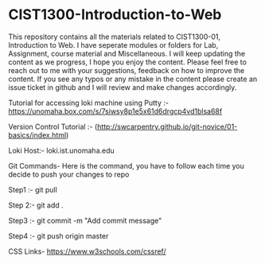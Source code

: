 # CIST1300-Introduction-to-Web

This repository contains all the materials related to CIST1300-01, Introduction to Web. I have seperate modules or folders for Lab, Assignment, course material and Miscellaneous. I will keep updating the content as we progress, I hope you enjoy the content. Please feel free to reach out to me with your suggestions, feedback on how to improve the content. If you see any typos or any mistake in the content please create an issue ticket in github and I will review and make changes accordingly.

Tutorial for accessing loki machine using Putty :- https://unomaha.box.com/s/7siwsy8p1e5x61d6drgcp4vd1blsa68f

Version Control Tutorial :- (http://swcarpentry.github.io/git-novice/01-basics/index.html)

Loki Host:- loki.ist.unomaha.edu

Git Commands- Here is the command, you have to follow each time you decide to push your changes to repo

Step1 :- git pull

Step 2:- git add .

Step3 :- git commit -m "Add commit message"

Step4 :- git push origin master


CSS Links- https://www.w3schools.com/cssref/


